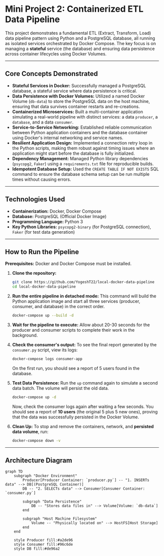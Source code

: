 # Mini Project 2: Containerized ETL Data Pipeline

This project demonstrates a fundamental ETL (Extract, Transform, Load) data pipeline pattern using Python and a PostgreSQL database, all running as isolated services orchestrated by Docker Compose. The key focus is on managing a **stateful** service (the database) and ensuring data persistence across container lifecycles using Docker Volumes.

---

## Core Concepts Demonstrated

*   **Stateful Services in Docker:** Successfully managed a PostgreSQL database, a stateful service where data persistence is critical.
*   **Data Persistence with Docker Volumes:** Utilized a named Docker Volume (`db-data`) to store the PostgreSQL data on the host machine, ensuring that data survives container restarts and re-creations.
*   **Containerized Microservices:** Built a multi-container application simulating a real-world pipeline with distinct services: a data `producer`, a `database`, and a data `consumer`.
*   **Service-to-Service Networking:** Established reliable communication between Python application containers and the database container using Docker's internal networking and service names.
*   **Resilient Application Design:** Implemented a connection retry loop in the Python scripts, making them robust against timing issues where an application might start before the database is fully initialized.
*   **Dependency Management:** Managed Python library dependencies (`psycopg2`, `Faker`) using a `requirements.txt` file for reproducible builds.
*   **Idempotent Database Setup:** Used the `CREATE TABLE IF NOT EXISTS` SQL command to ensure the database schema setup can be run multiple times without causing errors.

---

## Technologies Used

*   **Containerization:** Docker, Docker Compose
*   **Database:** PostgreSQL (Official Docker Image)
*   **Programming Language:** Python 3
*   **Key Python Libraries:** `psycopg2-binary` (for PostgreSQL connection), `Faker` (for test data generation)

---

## How to Run the Pipeline

**Prerequisites:** Docker and Docker Compose must be installed.

1.  **Clone the repository:**
    ```bash
    git clone https://github.com/YogeshT22/local-docker-data-pipeline
    cd local-docker-data-pipeline
    ```

2.  **Run the entire pipeline in detached mode:**
    This command will build the Python application image and start all three services (producer, consumer, and database) in the correct order.
    ```bash
    docker-compose up --build -d
    ```

3.  **Wait for the pipeline to execute:**
    Allow about 20-30 seconds for the producer and consumer scripts to complete their work in the background.

4.  **Check the consumer's output:**
    To see the final report generated by the `consumer.py` script, view its logs:
    ```bash
    docker-compose logs consumer-app
    ```
    On the first run, you should see a report of 5 users found in the database.

5.  **Test Data Persistence:**
    Run the `up` command again to simulate a second data batch. The volume will persist the old data.
    ```bash
    docker-compose up -d
    ```
    Now, check the consumer logs again after waiting a few seconds. You should see a report of **10 users** (the original 5 plus 5 new ones), proving that the data was successfully persisted in the Docker Volume.

6.  **Clean Up:**
    To stop and remove the containers, network, and **persisted data volume**, run:
    ```bash
    docker-compose down -v
    ```

---

## Architecture Diagram

```mermaid
graph TD
    subgraph "Docker Environment"
        Producer[Producer Container: `producer.py`] -- "1. INSERTs data" --> DB[(PostgreSQL Container)]
        DB -- "2. SELECTs data" --> Consumer[Consumer Container: `consumer.py`]

        subgraph "Data Persistence"
            DB -- "Stores data files in" --> Volume[Volume: `db-data`]
        end

        subgraph "Host Machine Filesystem"
            Volume -- "Physically located on" --> HostFS[Host Storage]
        end
    end

    style Producer fill:#a2de96
    style Consumer fill:#96c6de
    style DB fill:#de96a2

